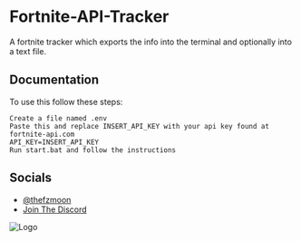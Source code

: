 # Fortnite-API-Tracker
 A fortnite tracker which exports the info into the terminal and optionally into a  text file.

## Documentation
 To use this follow these steps: 
 ```
Create a file named .env
Paste this and replace INSERT_API_KEY with your api key found at fortnite-api.com
API_KEY=INSERT_API_KEY
Run start.bat and follow the instructions
 ```
## Socials

- [@thefzmoon](https://www.github.com/thefzmoon)
- [Join The Discord](https://discord.gg/NRnSf6kypT)


![Logo](https://cdn.discordapp.com/attachments/1139924183942451291/1166362487952781372/a9.png)

